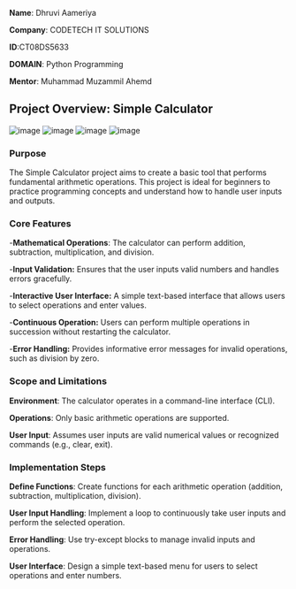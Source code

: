 **Name**: Dhruvi Aameriya

**Company**: CODETECH IT SOLUTIONS

**ID**:CT08DS5633

**DOMAIN**: Python Programming

**Mentor**: Muhammad Muzammil Ahemd


## Project Overview: Simple Calculator
![image](https://github.com/user-attachments/assets/6d86ab8c-d41c-454b-8031-bbe8e95344a2)
![image](https://github.com/user-attachments/assets/e93bd44b-6c0b-49e9-b063-33d2b9cc3ad7)
![image](https://github.com/user-attachments/assets/79523d23-9d52-43a5-bbc8-b7c398806d20)
![image](https://github.com/user-attachments/assets/77c6f365-ca66-40e8-9318-76e9e3ddc96e)




### Purpose
The Simple Calculator project aims to create a basic tool that performs fundamental arithmetic operations. This project is ideal for beginners to practice programming concepts and understand how to handle user inputs and outputs.

### Core Features
-**Mathematical Operations**: The calculator can perform addition, subtraction, multiplication, and division.

-**Input Validation:** Ensures that the user inputs valid numbers and handles errors gracefully.

-**Interactive User Interface:** A simple text-based interface that allows users to select operations and enter values.

-**Continuous Operation:** Users can perform multiple operations in succession without restarting the calculator.

-**Error Handling:** Provides informative error messages for invalid operations, such as division by zero.

### Scope and Limitations
**Environment**: The calculator operates in a command-line interface (CLI).

**Operations**: Only basic arithmetic operations are supported.

**User Input**: Assumes user inputs are valid numerical values or recognized commands (e.g., clear, exit).


### Implementation Steps
**Define Functions**: Create functions for each arithmetic operation (addition, subtraction, multiplication, division).

**User Input Handling**: Implement a loop to continuously take user inputs and perform the selected operation.

**Error Handling**: Use try-except blocks to manage invalid inputs and operations.

**User Interface**: Design a simple text-based menu for users to select operations and enter numbers.

